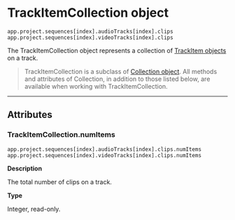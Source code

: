 <a id="trackitemcollection"></a>

# TrackItemCollection object

`app.project.sequences[index].audioTracks[index].clips`
<br/>
`app.project.sequences[index].videoTracks[index].clips`
<br/>

The TrackItemCollection object represents a collection of [TrackItem objects](../item/trackitem.md#trackitem) on a track.

> TrackItemCollection is a subclass of [Collection object](collection.md#collection). All methods and attributes of Collection, in addition to those listed below, are available when working with TrackItemCollection.

---

## Attributes

<a id="trackitemcollection-numitems"></a>

### TrackItemCollection.numItems

`app.project.sequences[index].audioTracks[index].clips.numItems`
<br/>
`app.project.sequences[index].videoTracks[index].clips.numItems`
<br/>

**Description**

The total number of clips on a track.

**Type**

Integer, read-only.
